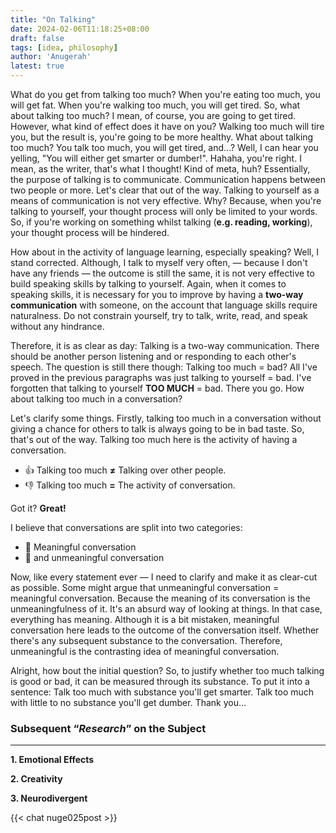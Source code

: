 ```yaml
---
title: "On Talking"
date: 2024-02-06T11:18:25+08:00
draft: false
tags: [idea, philosophy]
author: 'Anugerah'
latest: true
---
```


What do you get from talking too much? When you're eating too much, you will get fat. When you're walking too much, you will get tired. So, what about talking too much? I mean, of course, you are going to get tired. However, what kind of effect does it have on you? Walking too much will tire you, but the result is, you're going to be more healthy. What about talking too much? You talk too much, you will get tired, and...? Well, I can hear you yelling, "You will either get smarter or dumber!". Hahaha, you're right. I mean, as the writer, that's what I thought! Kind of meta, huh? Essentially, the purpose of talking is to communicate. Communication happens between two people or more. Let's clear that out of the way. Talking to yourself as a means of communication is not very effective. Why? Because, when you're talking to yourself, your thought process will only be limited to your words. So, if you're working on something whilst talking (**e.g. reading, working**), your thought process will be hindered.

How about in the activity of language learning, especially speaking? Well, I stand corrected. Although, I talk to myself very often, — because I don't have any friends — the outcome is still the same, it is not very effective to build speaking skills by talking to yourself. Again, when it comes to speaking skills, it is necessary for you to improve by having a **two-way communication** with someone, on the account that language skills require naturalness. Do not constrain yourself, try to talk, write, read, and speak without any hindrance.

Therefore, it is as clear as day: Talking is a two-way communication. There should be another person listening and or responding to each other's speech. The question is still there though: Talking too much = bad? All I've proved in the previous paragraphs was just talking to yourself = bad. I've forgotten that talking to yourself **TOO MUCH** = bad. There you go. How about talking too much in a conversation?

Let's clarify some things. Firstly, talking too much in a conversation without giving a chance for others to talk is always going to be in bad taste. So, that's out of the way. Talking too much here is the activity of having a conversation. 

* 👍 Talking too much **≠** Talking over other people.
* 👎 Talking too much **=** The activity of conversation. 
 
Got it? **Great!**

I believe that conversations are split into two categories:
* 🧠 Meaningful conversation
* 🗿 and unmeaningful conversation

Now, like every statement ever — I need to clarify and make it as clear-cut as possible. Some might argue that unmeaningful conversation = meaningful conversation. Because the meaning of its conversation is the unmeaningfulness of it. It's an absurd way of looking at things. In that case, everything has meaning. Although it is a bit mistaken, meaningful conversation here leads to the outcome of the conversation itself. Whether there's any subsequent substance to the conversation. Therefore, unmeaningful is the contrasting idea of meaningful conversation.

Alright, how bout the initial question? So, to justify whether too much talking is good or bad, it can be measured through its substance. To put it into a sentence: Talk too much with substance you'll get smarter. Talk too much with little to no substance you'll get dumber. Thank you…

### Subsequent “*Research*” on the Subject
---
**1. Emotional Effects**

**2. Creativity**

**3. Neurodivergent**

{{< chat nuge025post >}}